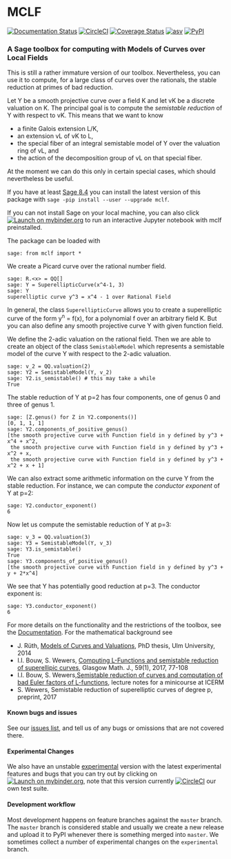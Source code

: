 # MCLF

[![Documentation Status](https://readthedocs.org/projects/mclf/badge/)](https://mclf.readthedocs.io/?badge=latest)
[![CircleCI](https://circleci.com/gh/MCLF/mclf/tree/master.svg?style=svg)](https://circleci.com/gh/MCLF/mclf/tree/master)
[![Coverage Status](https://coveralls.io/repos/github/MCLF/mclf/badge.svg?branch=master)](https://coveralls.io/github/MCLF/mclf?branch=master)
[![asv](https://img.shields.io/badge/benchmarked%20by-asv-green.svg?style=flat)](https://mclf.github.io/mclf-asv)
[![PyPI](https://img.shields.io/pypi/v/mclf.svg)](https://pypi.org/project/mclf/)

### A Sage toolbox for computing with **M**odels of **C**urves over **L**ocal **F**ields

This is still a rather immature version of our toolbox. Nevertheless, you can
use it to compute, for a large class of curves over the rationals, the stable
reduction at primes of bad reduction.

Let Y be a smooth projective curve over a field K and let vK be a discrete valuation on K.
The principal goal is to compute  the *semistable reduction* of Y with respect to vK.
This means that we want to know

* a finite Galois extension L/K,
* an extension vL of vK to L,
* the special fiber of an integral semistable model of Y over the valuation
  ring of vL, and
* the action of the decomposition group of vL on that special fiber.

At the moment we can do this only in certain special cases, which should
nevertheless be useful.

If you have at least [Sage 8.4](https://www.sagemath.org/) you can install the
latest version of this package with `sage -pip install --user --upgrade mclf`.

If you can not install Sage on your local machine, you can also click
[![Launch on mybinder.org](https://camo.githubusercontent.com/d57df63fab21897847014ebaec3e7f5f48951ad2/68747470733a2f2f626574612e6d7962696e6465722e6f72672f62616467652e737667)](https://mybinder.org/v2/gh/mclf/MCLF/master?filepath=example.ipynb)
to run an interactive Jupyter notebook with mclf preinstalled.

The package can be loaded with
```
sage: from mclf import *
```
We create a Picard curve over the rational number field.      
```
sage: R.<x> = QQ[]
sage: Y = SuperellipticCurve(x^4-1, 3)
sage: Y
superelliptic curve y^3 = x^4 - 1 over Rational Field
```
In general, the class `SuperellipticCurve` allows you to create a superelliptic curve of the form y<sup>n</sup> = f(x),
for a polynomial f over an arbitrary field K. But you can also define any smooth projective curve Y with given
function field.

We define the 2-adic valuation on the rational field. Then we are able to create an
object of the class `SemistableModel` which represents a semistable model of the curve Y with respect to the 2-adic
valuation.
```
sage: v_2 = QQ.valuation(2)
sage: Y2 = SemistableModel(Y, v_2)
sage: Y2.is_semistable() # this may take a while
True
```
The stable reduction of Y at p=2 has four components, one of genus 0 and
three of genus 1.
```
sage: [Z.genus() for Z in Y2.components()]
[0, 1, 1, 1]
sage: Y2.components_of_positive_genus()
[the smooth projective curve with Function field in y defined by y^3 + x^4 + x^2,
 the smooth projective curve with Function field in y defined by y^3 + x^2 + x,
 the smooth projective curve with Function field in y defined by y^3 + x^2 + x + 1]
```
We can also extract some arithmetic information on the curve Y from the stable reduction.
For instance, we can compute the *conductor exponent* of Y at p=2:
```
sage: Y2.conductor_exponent()
6
```
Now let us compute the semistable reduction of Y at p=3:
```
sage: v_3 = QQ.valuation(3)
sage: Y3 = SemistableModel(Y, v_3)
sage: Y3.is_semistable()
True
sage: Y3.components_of_positive_genus()
[the smooth projective curve with Function field in y defined by y^3 + y + 2*x^4]
```
We see that Y has potentially good reduction at p=3. The conductor exponent is:
```
sage: Y3.conductor_exponent()
6
```

For more details on the functionality and the restrictions of the toolbox, see the
[Documentation](https://mclf.readthedocs.io/en/latest/).
For the mathematical background see

* J. Rüth, [Models of Curves and Valuations](https://oparu.uni-ulm.de/xmlui/handle/123456789/3302), PhD thesis, Ulm University, 2014
* I.I. Bouw, S. Wewers, [Computing L-Functions and semistable reduction of superellipic curves](https://arxiv.org/abs/1211.4459?context=math.AG),
  Glasgow Math. J., 59(1), 2017, 77-108
* I.I. Bouw, S. Wewers,[Semistable reduction of curves and computation of bad Euler factors of L-functions](https://www.uni-ulm.de/fileadmin/website_uni_ulm/mawi.inst.100/mitarbeiter/wewers/course_notes.pdf),
   lecture notes for a minicourse at ICERM
* S. Wewers, Semistable reduction of superelliptic curves of degree p, preprint, 2017

#### Known bugs and issues

See our [issues list](https://github.com/MCLF/mclf/issues), and tell us of any bugs or omissions that are not covered there.

#### Experimental Changes

We also have an unstable [experimental](https://github.com/MCLF/mclf/tree/experimental) version with the latest experimental features and bugs that you can try out by clicking on [![Launch on mybinder.org](https://camo.githubusercontent.com/d57df63fab21897847014ebaec3e7f5f48951ad2/68747470733a2f2f626574612e6d7962696e6465722e6f72672f62616467652e737667)](https://mybinder.org/v2/gh/mclf/MCLF/experimental?filepath=example.ipynb), note that this version currently [![CircleCI](https://circleci.com/gh/MCLF/mclf/tree/experimental.svg?style=svg)](https://circleci.com/gh/MCLF/mclf/tree/experimental) our own test suite.

#### Development workflow

Most development happens on feature branches against the `master` branch. The
`master` branch is considered stable and usually we create a new release and
upload it to PyPI whenever there is something merged into `master`. We
sometimes collect a number of experimental changes on the `experimental`
branch.
